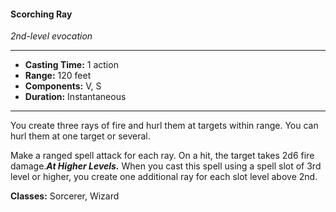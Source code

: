 #### Scorching Ray
*2nd-level evocation*
___
- **Casting Time:** 1 action
- **Range:** 120 feet
- **Components:** V, S
- **Duration:** Instantaneous
---
You create three rays of fire and hurl them at targets within range. You can hurl them at one target or several.

Make a ranged spell attack for each ray. On a hit, the target takes 2d6 fire damage.***At Higher Levels.*** When you cast this spell using a spell slot of 3rd level or higher, you create one additional ray for each slot level above 2nd.

**Classes:** Sorcerer, Wizard